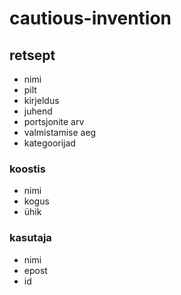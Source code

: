 # cautious-invention

## retsept
- nimi
- pilt
- kirjeldus
- juhend
- portsjonite arv
- valmistamise aeg
- kategoorijad

### koostis
- nimi
- kogus
- ühik

### kasutaja
- nimi
- epost
- id
